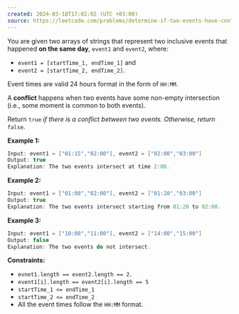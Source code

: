 ```yaml
---
created: 2024-03-18T17:02:02 (UTC +03:00)
source: https://leetcode.com/problems/determine-if-two-events-have-conflict/description/
---
```

You are given two arrays of strings that represent two inclusive events that happened **on the same day**, `event1` and `event2`, where:

-   `event1 = [startTime_1, endTime_1]` and
-   `event2 = [startTime_2, endTime_2]`.

Event times are valid 24 hours format in the form of `HH:MM`.

A **conflict** happens when two events have some non-empty intersection (i.e., some moment is common to both events).

Return `true` _if there is a conflict between two events. Otherwise, return_ `false`.


**Example 1:**

``` Java
Input: event1 = ["01:15","02:00"], event2 = ["02:00","03:00"]
Output: true
Explanation: The two events intersect at time 2:00.
```


**Example 2:**

``` Java
Input: event1 = ["01:00","02:00"], event2 = ["01:20","03:00"]
Output: true
Explanation: The two events intersect starting from 01:20 to 02:00.
```


**Example 3:**

``` Java
Input: event1 = ["10:00","11:00"], event2 = ["14:00","15:00"]
Output: false
Explanation: The two events do not intersect.
```

**Constraints:**

-   `evnet1.length == event2.length == 2.`
-   `event1[i].length == event2[i].length == 5`
-   `startTime_1 <= endTime_1`
-   `startTime_2 <= endTime_2`
-   All the event times follow the `HH:MM` format.

